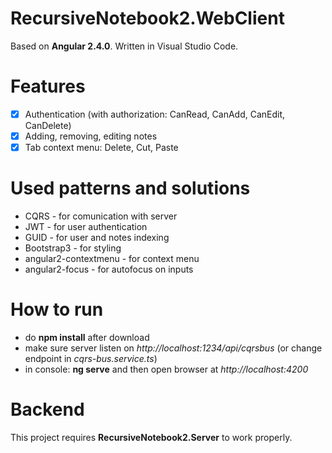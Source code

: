 # RecursiveNotebook2.WebClient

Based on **Angular 2.4.0**. Written in Visual Studio Code.

# Features

- [x] Authentication (with authorization: CanRead, CanAdd, CanEdit, CanDelete)
- [x] Adding, removing, editing notes
- [x] Tab context menu: Delete, Cut, Paste

# Used patterns and solutions

- CQRS - for comunication with server
- JWT - for user authentication
- GUID - for user and notes indexing
- Bootstrap3 - for styling
- angular2-contextmenu - for context menu
- angular2-focus - for autofocus on inputs

# How to run

- do **npm install** after download
- make sure server listen on *http://localhost:1234/api/cqrsbus* (or change endpoint in *cqrs-bus.service.ts*)
- in console: **ng serve** and then open browser at *http://localhost:4200*

# Backend

This project requires **RecursiveNotebook2.Server** to work properly.

